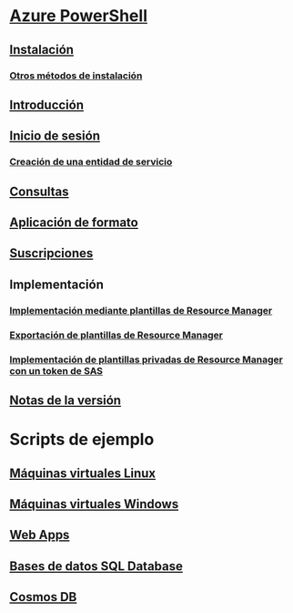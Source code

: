 # [Azure PowerShell](../overview.md)
## [Instalación](install-azurerm-ps.md)
### [Otros métodos de instalación](../other-install.md)
## [Introducción](../get-started-azureps.md)
## [Inicio de sesión](../authenticate-azureps.md)
### [Creación de una entidad de servicio](../create-azure-service-principal-azureps.md)
## [Consultas](../queries-azureps.md)
## [Aplicación de formato](../formatting-output.md)
## [Suscripciones](../manage-subscriptions-azureps.md)

## Implementación
### [Implementación mediante plantillas de Resource Manager](https://docs.microsoft.com/en-us/azure/azure-resource-manager/resource-group-template-deploy)
### [Exportación de plantillas de Resource Manager](https://docs.microsoft.com/en-us/azure/azure-resource-manager/resource-manager-export-template-powershell)
### [Implementación de plantillas privadas de Resource Manager con un token de SAS](https://docs.microsoft.com/en-us/azure/azure-resource-manager/resource-manager-powershell-sas-token)

## [Notas de la versión](release-notes-azureps.md)

# Scripts de ejemplo
## [Máquinas virtuales Linux](https://docs.microsoft.com/en-us/azure/virtual-machines/linux/powershell-samples?toc=%2fpowershell%2fmodule%2ftoc.json)
## [Máquinas virtuales Windows](https://docs.microsoft.com/en-us/azure/virtual-machines/windows/powershell-samples?toc=%2fpowershell%2fmodule%2ftoc.json)
## [Web Apps](https://docs.microsoft.com/azure/app-service-web/app-service-powershell-samples?toc=%2fpowershell%2fmodule%2ftoc.json)
## [Bases de datos SQL Database](https://docs.microsoft.com/azure/sql-database/sql-database-powershell-samples?toc=%2fpowershell%2fmodule%2ftoc.json)
## [Cosmos DB](https://docs.microsoft.com/azure/cosmos-db/powershell-samples?toc=%2fpowershell%2fmodules%2ftoc.json)
